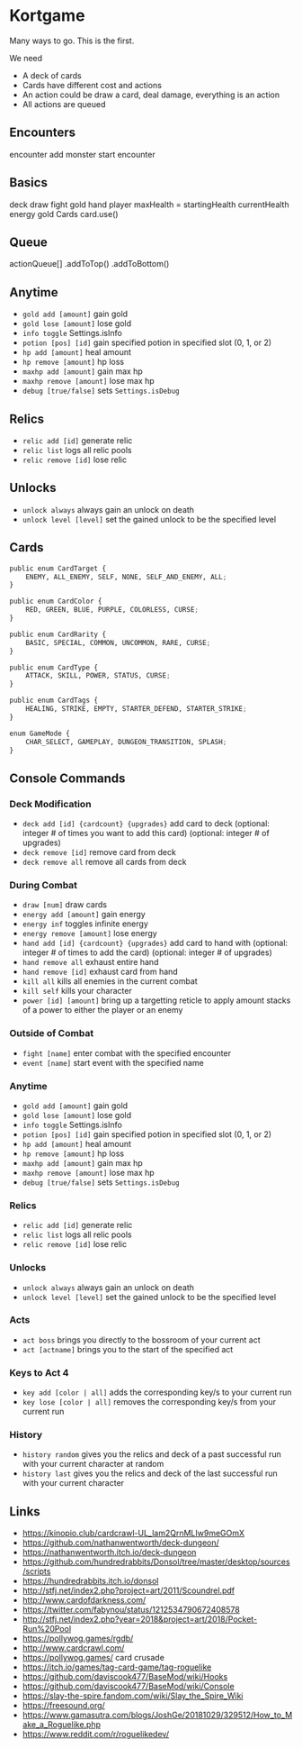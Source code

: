 # Kortgame

Many ways to go. This is the first.

We need

- A deck of cards
- Cards have different cost and actions
- An action could be draw a card, deal damage, everything is an action
- All actions are queued

## Encounters

encounter
add monster
start encounter

## Basics

deck
draw
fight
gold
hand
player
maxHealth = startingHealth
currentHealth
energy
gold
Cards
card.use()

## Queue

actionQueue[]
.addToTop()
.addToBottom()


## Anytime

* `gold add [amount]` gain gold
* `gold lose [amount]` lose gold
* `info toggle` Settings.isInfo
* `potion [pos] [id]` gain specified potion in specified slot (0, 1, or 2)
* `hp add [amount]` heal amount
* `hp remove [amount]` hp loss
* `maxhp add [amount]` gain max hp
* `maxhp remove [amount]` lose max hp
* `debug [true/false]` sets `Settings.isDebug`

## Relics

* `relic add [id]` generate relic
* `relic list` logs all relic pools
* `relic remove [id]` lose relic

## Unlocks

* `unlock always` always gain an unlock on death
* `unlock level [level]` set the gained unlock to be the specified level

## Cards

```python
public enum CardTarget {
	ENEMY, ALL_ENEMY, SELF, NONE, SELF_AND_ENEMY, ALL;
}

public enum CardColor {
	RED, GREEN, BLUE, PURPLE, COLORLESS, CURSE;
}

public enum CardRarity {
	BASIC, SPECIAL, COMMON, UNCOMMON, RARE, CURSE;
}

public enum CardType {
	ATTACK, SKILL, POWER, STATUS, CURSE;
}

public enum CardTags {
	HEALING, STRIKE, EMPTY, STARTER_DEFEND, STARTER_STRIKE;
}

enum GameMode {
	CHAR_SELECT, GAMEPLAY, DUNGEON_TRANSITION, SPLASH;
}
```

## Console Commands

### Deck Modification

* `deck add [id] {cardcount} {upgrades}` add card to deck (optional: integer # of times you want to add this card) (optional: integer # of upgrades)
* `deck remove [id]` remove card from deck
* `deck remove all` remove all cards from deck

### During Combat

* `draw [num]` draw cards
* `energy add [amount]` gain energy
* `energy inf` toggles infinite energy
* `energy remove [amount]` lose energy
* `hand add [id] {cardcount} {upgrades}` add card to hand with (optional: integer # of times to add the card) (optional: integer # of upgrades)
* `hand remove all` exhaust entire hand
* `hand remove [id]` exhaust card from hand
* `kill all` kills all enemies in the current combat
* `kill self` kills your character
* `power [id] [amount]` bring up a targetting reticle to apply amount stacks of a power to either the player or an enemy

### Outside of Combat

* `fight [name]` enter combat with the specified encounter
* `event [name]` start event with the specified name

### Anytime

* `gold add [amount]` gain gold
* `gold lose [amount]` lose gold
* `info toggle` Settings.isInfo
* `potion [pos] [id]` gain specified potion in specified slot (0, 1, or 2)
* `hp add [amount]` heal amount
* `hp remove [amount]` hp loss
* `maxhp add [amount]` gain max hp
* `maxhp remove [amount]` lose max hp
* `debug [true/false]` sets `Settings.isDebug`

### Relics

* `relic add [id]` generate relic
* `relic list` logs all relic pools
* `relic remove [id]` lose relic

### Unlocks

* `unlock always` always gain an unlock on death
* `unlock level [level]` set the gained unlock to be the specified level

### Acts

* `act boss` brings you directly to the bossroom of your current act
* `act [actname]` brings you to the start of the specified act

### Keys to Act 4

* `key add [color | all]` adds the corresponding key/s to your current run
* `key lose [color | all]` removes the corresponding key/s from your current run

### History

* `history random` gives you the relics and deck of a past successful run with your current character at random
* `history last` gives you the relics and deck of the last successful run with your current character

## Links

- https://kinopio.club/cardcrawl-UL_lam2QrnMLIw9meGOmX
- https://github.com/nathanwentworth/deck-dungeon/
- https://nathanwentworth.itch.io/deck-dungeon
- https://github.com/hundredrabbits/Donsol/tree/master/desktop/sources/scripts
- https://hundredrabbits.itch.io/donsol
- http://stfj.net/index2.php?project=art/2011/Scoundrel.pdf
- http://www.cardofdarkness.com/
- https://twitter.com/fabynou/status/1212534790672408578
- http://stfj.net/index2.php?year=2018&project=art/2018/Pocket-Run%20Pool
- https://pollywog.games/rgdb/
- http://www.cardcrawl.com/
- https://pollywog.games/ card crusade
- https://itch.io/games/tag-card-game/tag-roguelike
- https://github.com/daviscook477/BaseMod/wiki/Hooks
- https://github.com/daviscook477/BaseMod/wiki/Console
- https://slay-the-spire.fandom.com/wiki/Slay_the_Spire_Wiki
- https://freesound.org/
- https://www.gamasutra.com/blogs/JoshGe/20181029/329512/How_to_Make_a_Roguelike.php
- https://www.reddit.com/r/roguelikedev/
